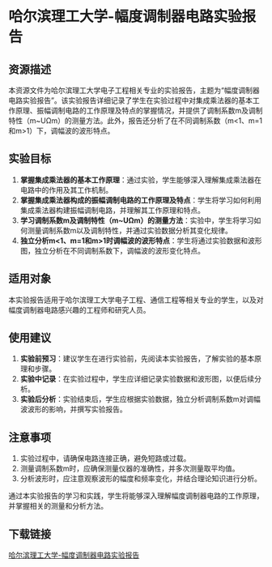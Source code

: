 # 哈尔滨理工大学-幅度调制器电路实验报告

## 资源描述

本资源文件为哈尔滨理工大学电子工程相关专业的实验报告，主题为“幅度调制器电路实验报告”。该实验报告详细记录了学生在实验过程中对集成乘法器的基本工作原理、振幅调制电路的工作原理及特点的掌握情况，并提供了调制系数m及调制特性（m~UΩm）的测量方法。此外，报告还分析了在不同调制系数（m<1、m=1和m>1）下，调幅波的波形特点。

## 实验目标

1. **掌握集成乘法器的基本工作原理**：通过实验，学生能够深入理解集成乘法器在电路中的作用及其工作机制。
2. **掌握集成乘法器构成的振幅调制电路的工作原理及特点**：学生将学习如何利用集成乘法器构建振幅调制电路，并理解其工作原理和特点。
3. **学习调制系数m及调制特性（m~UΩm）的测量方法**：实验中，学生将学习如何测量调制系数m以及调制特性，并通过实验数据分析其变化规律。
4. **独立分析m<1、m=1和m>1时调幅波的波形特点**：学生将通过实验数据和波形图，独立分析在不同调制系数下，调幅波的波形变化特点。

## 适用对象

本实验报告适用于哈尔滨理工大学电子工程、通信工程等相关专业的学生，以及对幅度调制器电路感兴趣的工程师和研究人员。

## 使用建议

1. **实验前预习**：建议学生在进行实验前，先阅读本实验报告，了解实验的基本原理和步骤。
2. **实验中记录**：在实验过程中，学生应详细记录实验数据和波形图，以便后续分析。
3. **实验后分析**：实验结束后，学生应根据实验数据，独立分析调制系数m对调幅波波形的影响，并撰写实验报告。

## 注意事项

1. 实验过程中，请确保电路连接正确，避免短路或过载。
2. 测量调制系数m时，应确保测量仪器的准确性，并多次测量取平均值。
3. 分析波形时，应注意观察波形的幅度和频率变化，并结合理论知识进行分析。

通过本实验报告的学习和实践，学生将能够深入理解幅度调制器电路的工作原理，并掌握相关的测量和分析方法。

## 下载链接

[哈尔滨理工大学-幅度调制器电路实验报告](https://pan.quark.cn/s/c55bd667a601)